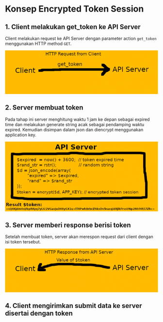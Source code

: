 # Konsep Encrypted Token Session

## 1. Client melakukan get_token ke API Server

Client melakukan request ke API Server dengan parameter action `get_token` menggunakan HTTP method `GET`.

<img src="https://raw.githubusercontent.com/phpid-jakarta/api-smesummit.id-2019/docs/docs/images/token_concept/1.jpg"/>

## 2. Server membuat token

Pada tahap ini server menghitung waktu 1 jam ke depan sebagai expired time dan melakukan generate string acak sebagai pendamping waktu expired. Kemudian disimpan dalam json dan diencrypt menggunakan application key.

<img src="https://raw.githubusercontent.com/phpid-jakarta/api-smesummit.id-2019/docs/docs/images/token_concept/2.jpg"/>

## 3. Server memberi response berisi token

Setelah membuat token, server akan merespon request dari client dengan isi token tersebut.

<img src="https://raw.githubusercontent.com/phpid-jakarta/api-smesummit.id-2019/docs/docs/images/token_concept/3.jpg"/>

## 4. Client mengirimkan submit data ke server disertai dengan token
